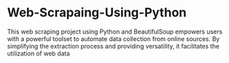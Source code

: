 # Web-Scrapaing-Using-Python
This web scraping project using Python and BeautifulSoup empowers users with a powerful toolset to automate data collection from online sources. By simplifying the extraction process and providing versatility, it facilitates the utilization of web data

